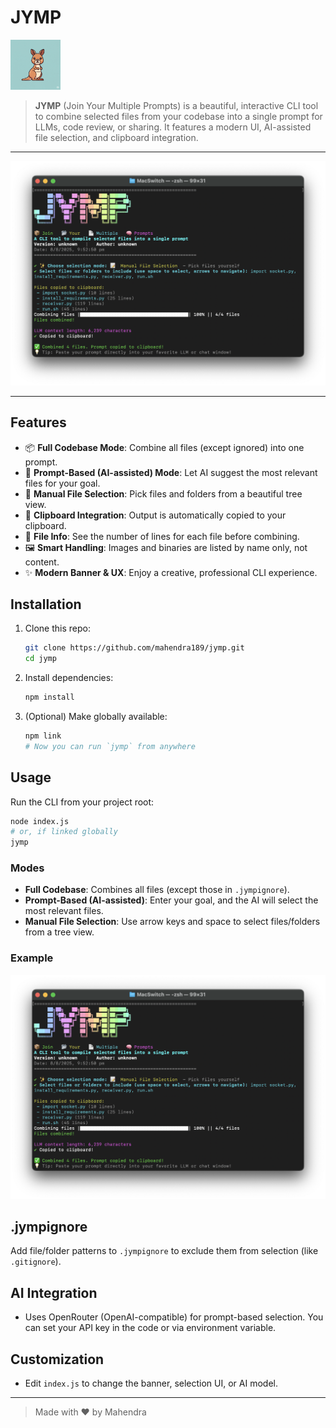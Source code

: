 # JYMP

<img src="assets/logo.png" alt="JYMP Logo" width="80" height="80" />

> **JYMP** (Join Your Multiple Prompts) is a beautiful, interactive CLI tool to combine selected files from your codebase into a single prompt for LLMs, code review, or sharing. It features a modern UI, AI-assisted file selection, and clipboard integration.

---

![Screenshot](assets/screenshot1.png)

---

## Features

- 📦 **Full Codebase Mode**: Combine all files (except ignored) into one prompt.
- 🤖 **Prompt-Based (AI-assisted) Mode**: Let AI suggest the most relevant files for your goal.
- 📝 **Manual File Selection**: Pick files and folders from a beautiful tree view.
- 🧠 **Clipboard Integration**: Output is automatically copied to your clipboard.
- 📄 **File Info**: See the number of lines for each file before combining.
- 🖼️ **Smart Handling**: Images and binaries are listed by name only, not content.
- ✨ **Modern Banner & UX**: Enjoy a creative, professional CLI experience.

## Installation

1. Clone this repo:
   ```sh
   git clone https://github.com/mahendra189/jymp.git
   cd jymp
   ```
2. Install dependencies:
   ```sh
   npm install
   ```
3. (Optional) Make globally available:
   ```sh
   npm link
   # Now you can run `jymp` from anywhere
   ```

## Usage

Run the CLI from your project root:

```sh
node index.js
# or, if linked globally
jymp
```

### Modes
- **Full Codebase**: Combines all files (except those in `.jympignore`).
- **Prompt-Based (AI-assisted)**: Enter your goal, and the AI will select the most relevant files.
- **Manual File Selection**: Use arrow keys and space to select files/folders from a tree view.

### Example
![JYMP Screenshot](assets/screenshot1.png)

## .jympignore
Add file/folder patterns to `.jympignore` to exclude them from selection (like `.gitignore`).

## AI Integration
- Uses OpenRouter (OpenAI-compatible) for prompt-based selection. You can set your API key in the code or via environment variable.

## Customization
- Edit `index.js` to change the banner, selection UI, or AI model.


---

> Made with ❤️ by Mahendra
